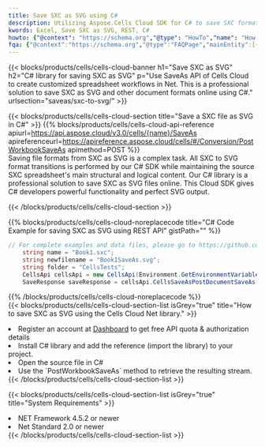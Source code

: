 ```yaml
---
title: Save SXC as SVG using C# 
description: Utilizing Aspose.Cells Cloud SDK for C# to save SXC format file as SVG format file. 
kwords: Excel, Save SXC as SVG, REST, C#
howto: {"@context": "https://schema.org","@type": "HowTo","name": "How to save SXC as SVG using the Cells Cloud Net library.","description": "How to save SXC as SVG using the Cells Cloud Net library.","image": {"@type": "ImageObject"},"url": "/net/saveas/sxc-to-svg/","step": [{ "@type": "HowToStep","name": "How to save SXC as SVG using the Cells Cloud Net library. step 1", "image": {"@type": "ImageObject",},"url": "/net/saveas/sxc-to-svg/","text": "Register an account at <a href='https://dashboard.aspose.cloud/'>Dashboard</a> to get free API quota & authorization details",},{ "@type": "HowToStep","name": "How to save SXC as SVG using the Cells Cloud Net library. step 1", "image": {"@type": "ImageObject",},"url": "/net/saveas/sxc-to-svg/","text": "Install C# library and add the reference (import the library) to your project.",},{ "@type": "HowToStep","name": "How to save SXC as SVG using the Cells Cloud Net library. step 1", "image": {"@type": "ImageObject",},"url": "/net/saveas/sxc-to-svg/","text": "Open the source file in C#",},{ "@type": "HowToStep","name": "How to save SXC as SVG using the Cells Cloud Net library. step 1", "image": {"@type": "ImageObject",},"url": "/net/saveas/sxc-to-svg/","text": "Use the `PostWorkbookSaveAs` method to retrieve the resulting stream.",}, ],"supply": {"@type": "HowToSupply","name": "document"},"tool": [{"@type": "HowToTool","name": "Visual Studio, Visual Studio Code, Rider"},{"@type": "HowToTool","name": "Aspose Cells"}],"totalTime": "PT6M"}
fqa: {"@context":"https://schema.org","@type":"FAQPage","mainEntity":[{"@type":"Question","name":"Why save file as other formats file in C# using REST API?","acceptedAnswer":{"@type":"Answer","text":"Documents are encoded in many ways, and some files may be incompatible with the software you use. To open and read such files, just save them as appropriate file formats.<br/><ol><li>Install .NET SDK and add the reference (import the library) to your project.</li><li>Open the source file in C# using REST API.</li><li>Call the PostWorkbookSaveAsRequest() method, passing an output filename with required extension.</li><li>Get the result of save as a separate file.</li></ol>"}},{"@type":"Question","name":"What file formats can I save as with your C# library?","acceptedAnswer":{"@type":"Answer","text":"We support a variety of file formats for conversion using .NET library, including XLSX, Excel, xls , PDF, CSV, HTML, Markdown, XML, PNG, JPG, TIFF, Json, TXT and many more."}},{"@type":"Question","name":"What is the maximum allowed file size for conversion using this .NET library?","acceptedAnswer":{"@type":"Answer","text":"There are no file size limits for format conversions using .NET library."}}]}
---
```



{{< blocks/products/cells/cells-cloud-banner h1="Save SXC as SVG" h2="C# library for saving SXC as SVG" p="Use SaveAs API of Cells Cloud to create customized spreadsheet workflows in Net. This is a professional solution to save SXC as SVG and other document formats online using C#." urlsection="saveas/sxc-to-svg/" >}}

{{< blocks/products/cells/cells-cloud-section  title="Save a SXC file as SVG in C#" >}}
{{% blocks/products/cells/cells-cloud-api-reference  apiurl=https://api.aspose.cloud/v3.0/cells/{name}/SaveAs  apireferenceurl=https://apireference.aspose.cloud/cells/#/Conversion/PostWorkbookSaveAs  apimethod=POST %}}
<br/>
Saving file formats from SXC as SVG is a complex task. All SXC to SVG format transitions is performed by our C# SDK while maintaining the source SXC spreadsheet's main structural and logical content. Our C# library is a professional solution to save SXC as SVG files online. This Cloud SDK gives C# developers powerful functionality and perfect SVG output.

{{< /blocks/products/cells/cells-cloud-section >}}

{{% blocks/products/cells/cells-cloud-noreplacecode title="C# Code Example for saving SXC as SVG using REST API" gistPath="" %}}
  
```cs
// For complete examples and data files, please go to https://github.com/aspose-cells-cloud/aspose-cells-cloud-dotnet/
    string name = "Book1.sxc";
    string newfilename = "Book1SaveAs.svg";
    string folder = "CellsTests";
    CellsApi cellsApi = new CellsApi(Environment.GetEnvironmentVariable("ProductClientId"), Environment.GetEnvironmentVariable("ProductClientSecret"));
    SaveResponse saveResponse = cellsApi.CellsSaveAsPostDocumentSaveAs(name, null, newfilename, null,null,folder);
```
  
{{% /blocks/products/cells/cells-cloud-noreplacecode  %}}
<br/>
{{< blocks/products/cells/cells-cloud-section-list isGrey="true"  title="How to save SXC as SVG using the Cells Cloud Net library." >}}
<li>Register an account at <a href="https://dashboard.aspose.cloud/">Dashboard</a> to get free API quota & authorization details</li>
<li>Install C# library and add the reference (import the library) to your project.</li>
<li>Open the source file in C#</li>
<li>Use the `PostWorkbookSaveAs` method to retrieve the resulting stream.</li>
{{< /blocks/products/cells/cells-cloud-section-list >}}

{{< blocks/products/cells/cells-cloud-section-list isGrey="true"  title="System Requirements" >}}
<li>NET Framework 4.5.2 or newer</li>
<li>Net Standard 2.0 or newer</li>
{{< /blocks/products/cells/cells-cloud-section-list >}}
